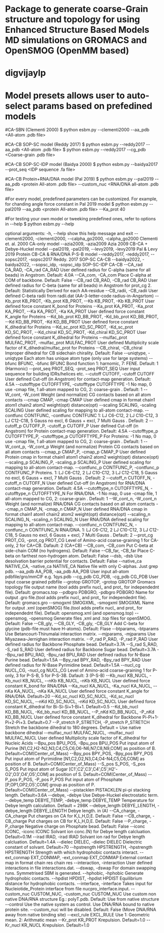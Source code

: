 # Package to generate coarse-Grain structure and topology for using Enhanced Structure Based Models MD simulations on GROMACS and OpenSMOG (OpenMM based)
# digvijaylp #

# Model presets allows user to auto-select params based on prefedined models

#CA-SBN (Clementi 2000)
$ python esbm.py --clementi2000 --aa_pdb <All-atom .pdb file>

#CA-CB SOP-SC model (Reddy 2017)
$ python esbm.py --reddy2017 --aa_pdb <All-atom .pdb file>
$ python esbm.py --reddy2017 --cg_pdb <Coarse-grain .pdb file>

#CA-CB SOP-SC-IDP model (Baidya 2000)
$ python esbm.py --baidya2017 --prot_seq <IDP sequence .fa file>

#CA-CB Protein+RNA/DNA model (Pal 2019)
$ python esbm.py --pal2019 --aa_pdb <protein All-atom .pdb file> --custom_nuc <RNA/DNA all-atom .pdb file>

#For every model, predefined parameters can be customized. For example, for chanding angle force constant in Pal 2019 model
$ python esbm.py --pal2019 --aa_pdb <protein All-atom .pdb file> --Ka_prot 40

#For testing your own model or tweeking predefined ones, refer to options in --help
$ python esbm.py --help

optional arguments:
  -h, --help            show this help message and exit
  --clementi2000, -clementi2000, --calpha_go2000, -calpha_go2000
                        Clementi et. al. 2000 CA-only model
  --azia2009, -azia2009
                        Azia 2009 CB-CA + Debye-Huckel model
  --pal2019, -pal2019, --levy2019, -levy2019
                        Pal & Levy 2019 Protein CB-CA & RNA/DNA P-S-B model
  --reddy2017, -reddy2017, --sopsc2017, -sopsc2017
                        Reddy. 2017 SOP-SC CA-CB
  --baidya2022, -baidya2022, --sopsc_idp, -sopsc_idp
                        SOP-SC-IDP CA-CB
  --CA_rad CA_RAD, -CA_rad CA_RAD
                        User defined radius for C-alpha (same for all beads) in Angstrom. Default: 4.0A
  --CA_com, -CA_com     Place C-alpha at COM of backbone. Default: False
  --CB_rad CB_RAD, -CB_rad CB_RAD
                        User defined radius for C-beta (same for all beads) in Angstrom for prot_cg 2. Default: Statistically Derived
                        for each AA-residue
  --CB_radii, -CB_radii
                        User defined C-beta radii from radii.dat (AA-3-letter-code radius-in-Angsrtom)
  --Kb_prot KB_PROT, -Kb_prot KB_PROT, --Kb KB_PROT, -Kb KB_PROT
                        User defined force constant K_bond for Proteins
  --Ka_prot KA_PROT, -Ka_prot KA_PROT, --Ka KA_PROT, -Ka KA_PROT
                        User defined force constant K_angle for Proteins
  --Kd_bb_prot KD_BB_PROT, -Kd_bb_prot KD_BB_PROT, --Kd KD_BB_PROT, -Kd KD_BB_PROT
                        User defined force constant K_dihedral for Proteins
  --Kd_sc_prot KD_SC_PROT, -Kd_sc_prot KD_SC_PROT, --Kd_chiral KD_SC_PROT, -Kd_chiral KD_SC_PROT
                        User defined force constant K_dihedral for Proteins
  --mulfac_prot MULFAC_PROT, -mulfac_prot MULFAC_PROT
                        User defined Multiplicity scale factor of K_dihedral/mulfac_prot for Proteins
  --CB_chiral, -CB_chiral
                        Improper dihedral for CB sidechain chirality. Default: False
  --uniqtype, -uniqtype
                        Each atom has unique atom type (only use for large systems)
  --bfunc BFUNC, -bfunc BFUNC
                        Bond function 1: harnomic, 7: FENE. Default: 1 (Harmonic)
  --prot_seq PROT_SEQ, -prot_seq PROT_SEQ
                        User input sequence for building IDRs/helices etc.
  --cutoff CUTOFF, -cutoff CUTOFF
                        User defined Cut-off (in Angstrom) for contact-map generation. Default: 4.5A
  --cutofftype CUTOFFTYPE, -cutofftype CUTOFFTYPE
                        -1 No map, 0 use -cmap file, 1 all-atom mapped to CG, 2: coarse-grain . Default: 1
  --W_cont, -W_cont     Weight (and normalize) CG contacts based on all atom contacts
  --cmap CMAP, -cmap CMAP
                        User defined cmap in format chain1 atom1 chain2 atom2 weight(opt) distance(opt)
  --scaling SCALING, -scaling SCALING
                        User defined scaling for mapping to all-atom contact-map.
  --contfunc CONTFUNC, -contfunc CONTFUNC
                        1: LJ C6-C12, 2 LJ C10-C12, 3 LJ C12-C18, 5 Gauss no excl, 6 Gauss + excl, 7 Multi Gauss . Default: 2
  --cutoff_p CUTOFF_P, -cutoff_p CUTOFF_P
                        User defined Cut-off (in Angstrom) for Protein contact-map generation. Default: 4.5A
  --cutofftype_p CUTOFFTYPE_P, -cutofftype_p CUTOFFTYPE_P
                        For Proteins: -1 No map, 0 use -cmap file, 1 all-atom mapped to CG, 2: coarse-grain . Default: 1
  --W_cont_p, -W_cont_p
                        Weight (and normalize) Protein CG contacts based on all atom contacts
  --cmap_p CMAP_P, -cmap_p CMAP_P
                        User defined Protein cmap in format chain1 atom1 chain2 atom2 weight(opt) distance(opt)
  --scaling_p SCALING_P, -scaling_p SCALING_P
                        User defined scaling for mapping to all-atom contact-map.
  --contfunc_p CONTFUNC_P, -contfunc_p CONTFUNC_P
                        Proteins. 1: LJ C6-C12, 2 LJ C10-C12, 3 LJ C12-C18, 5 Gauss no excl, 6 Gauss + excl, 7 Multi Gauss . Default:
                        2
  --cutoff_n CUTOFF_N, -cutoff_n CUTOFF_N
                        User defined Cut-off (in Angstrom) for RNA/DNA contact-map generation. Default: 4.5A
  --cutofftype_n CUTOFFTYPE_N, -cutofftype_n CUTOFFTYPE_N
                        For RNA/DNA. -1 No map, 0 use -cmap file, 1 all-atom mapped to CG, 2: coarse-grain . Default: 1
  --W_cont_n, -W_cont_n
                        Weight (and normalize) RNA/DNA CG contacts based on all atom contacts
  --cmap_n CMAP_N, -cmap_n CMAP_N
                        User defined RNA/DNA cmap in format chain1 atom1 chain2 atom2 weight(opt) distance(opt)
  --scaling_n SCALING_N, -scaling_n SCALING_N
                        User RNA/DNA defined scaling for mapping to all-atom contact-map.
  --contfunc_n CONTFUNC_N, -contfunc_n CONTFUNC_N
                        RNA/DNA. 1: LJ C6-C12, 2 LJ C10-C12, 3 LJ C12-C18, 5 Gauss no excl, 6 Gauss + excl, 7 Multi Gauss . Default: 2
  --prot_cg PROT_CG, -prot_cg PROT_CG
                        Level of Amino-acid coarse-graining 1 for CA-only, 2 for CA+CB. Dafault: 2 (CA+CB)
  --CB_com, -CB_com     Put C-beta at side-chain COM (no hydrogens). Default: False
  --CB_far, -CB_far     Place C-beta on farthest non-hydrogen atom. Default: False
  --dsb, -dsb           Use desolvation barrier potential for contacts. Default: False
  --native_ca NATIVE_CA, -native_ca NATIVE_CA
                        Native file with only C-alphas. Just grep pdb.
  --aa_pdb AA_PDB, -aa_pdb AA_PDB
                        User input all-atom pdbfile/gro/mmCIF e.g. 1qys.pdb
  --cg_pdb CG_PDB, -cg_pdb CG_PDB
                        User input coarse grained pdbfile
  --grotop GROTOP, -grotop GROTOP
                        Gromacs topology file output name (tool adds prefix nucl_ and prot_ for independednt file). Default:
                        gromacs.top
  --pdbgro PDBGRO, -pdbgro PDBGRO
                        Name for output .gro file.(tool adds prefix nucl_ and prot_ for independednt file). Default: gromacs.gro
  --smogxml SMOGXML, -smogxml SMOGXML
                        Name for output .xml (openSMOG) file.(tool adds prefix nucl_ and prot_ for independednt file). Default:
                        opensmog.xml (and opensmog.top)
  --opensmog, -opensmog
                        Generate files ,xml and .top files for openSMOG. Default: False
  --CB_gly, --CB_GLY, -CB_gly, -CB_GLY
                        Add C-beta for glycine (pdb-file must have H-atoms). Default: Flase
  --btparams, -btparams
                        Use Betancourt-Thirumalai interaction matrix.
  --mjparams, -mjparams
                        Use Miyazawa-Jernighan interaction matrix.
  --P_rad P_RAD, -P_rad P_RAD
                        User defined radius for Backbone Phosphate bead. Default=3.7A
  --S_rad S_RAD, -S_rad S_RAD
                        User defined radius for Backbone Sugar bead. Default=3.7A
  --Bpu_rad BPU_RAD, -Bpu_rad BPU_RAD
                        User defined radius for N-Base Purine bead. Default=1.5A
  --Bpy_rad BPY_RAD, -Bpy_rad BPY_RAD
                        User defined radius for N-Base Pyrimidine bead. Default=1.5A
  --nucl_cg NUCL_CG, -nucl_cg NUCL_CG
                        Level of Amino-acid coarse-graining 1 for P-only, 3 for P-S-B, 5 for P-S-3B. Dafault: 3 (P-S-B)
  --Kb_nucl KB_NUCL, -Kb_nucl KB_NUCL, --nKb KB_NUCL, -nKb KB_NUCL
                        User defined force constant K_bond for RNA/DNA
  --Ka_nucl KA_NUCL, -Ka_nucl KA_NUCL, --nKa KA_NUCL, -nKa KA_NUCL
                        User defined force constant K_angle for RNA/DNA. Default=20
  --Kd_sc_nucl KD_SC_NUCL, -Kd_sc_nucl KD_SC_NUCL, --nKd KD_SC_NUCL, -nKd KD_SC_NUCL
                        User defined force constant K_dihedral for Bi-Si-Si+1-Bi+1. Default=0.5
  --Kd_bb_nucl KD_BB_NUCL, -Kd_bb_nucl KD_BB_NUCL, --P_nKd KD_BB_NUCL, -P_nKd KD_BB_NUCL
                        User defined force constant K_dihedral for Backbone Pi-Pi+1-Pi+2-Pi+3. Default=0.7
  --P_stretch P_STRETCH, -P_stretch P_STRETCH
                        Stretch the backbone dihedral to 180 degrees. Default = Use native backbone dihedral
  --mulfac_nucl MULFAC_NUCL, -mulfac_nucl MULFAC_NUCL
                        User defined Multiplicity scale factor of K_dihedral for Nucleic Acids
  --Bpu_pos BPU_POS, -Bpu_pos BPU_POS
                        Put input atom of Purine [N1,C2,H2-N2,N3,C4,C5,C6,O6-N6,N7,C8,N9,COM] as position of B.
                        Default=COM(Center_of_Mass)
  --Bpy_pos BPY_POS, -Bpy_pos BPY_POS
                        Put input atom of Pyrimidine [N1,C2,O2,N3,C4,O4-N4,C5,C6,COM] as position of B. Default=COM(Center_of_Mass)
  --S_pos S_POS, -S_pos S_POS
                        Put input atom of Sugar [C1',C2',C3',C4',C5',H2'-O2',O3',O4',O5',COM] as position of S.
                        Default=COM(Center_of_Mass)
  --P_pos P_POS, -P_pos P_POS
                        Put input atom of Phosphate [P,OP1,OP2,O5',COM] group as position of P. Default=COM(Center_of_Mass)
  --pistacklen PISTACKLEN
                        pi-pi stacking length. Default=3.6A
  --debye, -debye       Use Debye-Huckel electrostatic term.
  --debye_temp DEBYE_TEMP, -debye_temp DEBYE_TEMP
                        Temperature for Debye length calculation. Default = 298K
  --debye_length DEBYE_LENGTH, -debye_length DEBYE_LENGTH
                        Debye length. in (A)
  --CA_charge, -CA_charge
                        Put charges on CA for K,L,H,D,E. Default: False
  --CB_charge, -CB_charge
                        Put charges on CB for K,L,H,D,E. Default: False
  --P_charge, -P_charge
                        Negative charge on Phosphate bead. Default: False
  --iconc ICONC, -iconc ICONC
                        Solvant ion conc.(N) for Debye length calcluation. Default=0.1M
  --irad IRAD, -irad IRAD
                        Solvant ion rad for Debye length calcluation. Default=1.4A
  --dielec DIELEC, -dielec DIELEC
                        Dielectric constant of solvant. Default=70
  --hpstrength HPSTRENGTH, -hpstrength HPSTRENGTH
                        Strength with which hydrophobic contacts interact.
  --ext_conmap EXT_CONMAP, -ext_conmap EXT_CONMAP
                        External contact map in format chain res chain res
  --interaction, -interaction
                        User defined interactions in file interactions.dat.
  --dswap, -dswap       For domain swapping runs. Symmetrised SBM is generated.
  --hphobic, -hphobic   Generate hydrophobic contacts.
  --hpdist HPDIST, -hpdist HPDIST
                        Equilibrium distance for hydrophobic contacts.
  --interface, -interface
                        Takes input for Nucleiotide_Protein interface from file nucpro_interface.input.
  --custom_nuc CUSTOM_NUC, -custom_nuc CUSTOM_NUC
                        Use custom non native DNA/RNA structure Eg.: polyT.pdb. Default: Use from native structure
  --control             Use the native system as control. Use DNA/RNA bound to native protein site. --custom_nuc will be disabled.
                        Default: False (Move DNA/RNA away from native binding site)
  --excl_rule EXCL_RULE
                        Use 1: Geometric mean. 2: Arithmatic mean
  --Kr_prot KR_PROT     Krepulsion. Default=1.0
  --Kr_nucl KR_NUCL     Krepulsion. Default=1.0
